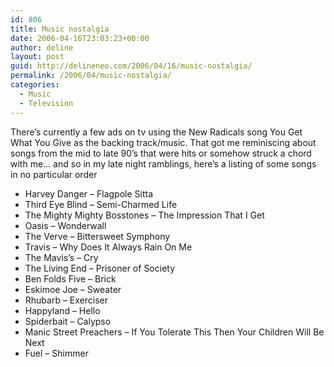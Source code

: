 ```yaml
---
id: 806
title: Music nostalgia
date: 2006-04-16T23:03:23+00:00
author: deline
layout: post
guid: http://delineneo.com/2006/04/16/music-nostalgia/
permalink: /2006/04/music-nostalgia/
categories:
  - Music
  - Television
---
```

There&#8217;s currently a few ads on tv using the New Radicals song You Get What You Give as the backing track/music. That got me reminiscing about songs from the mid to late 90&#8217;s that were hits or somehow struck a chord with me&#8230; and so in my late night ramblings, here&#8217;s a listing of some songs in no particular order

  * Harvey Danger &#8211; Flagpole Sitta
  * Third Eye Blind &#8211; Semi-Charmed Life
  * The Mighty Mighty Bosstones &#8211; The Impression That I Get
  * Oasis &#8211; Wonderwall
  * The Verve &#8211; Bittersweet Symphony
  * Travis &#8211; Why Does It Always Rain On Me
  * The Mavis&#8217;s &#8211; Cry
  * The Living End &#8211; Prisoner of Society
  * Ben Folds Five &#8211; Brick
  * Eskimoe Joe &#8211; Sweater
  * Rhubarb &#8211; Exerciser
  * Happyland &#8211; Hello
  * Spiderbait &#8211; Calypso
  * Manic Street Preachers &#8211; If You Tolerate This Then Your Children Will Be Next
  * Fuel &#8211; Shimmer
